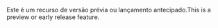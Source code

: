 <span data-ttu-id="7c7c8-101">Este é um recurso de versão prévia ou lançamento antecipado.</span><span class="sxs-lookup"><span data-stu-id="7c7c8-101">This is a preview or early release feature.</span></span>